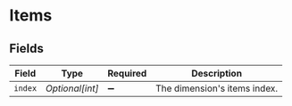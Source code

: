 # Items


## Fields

| Field                        | Type                         | Required                     | Description                  |
| ---------------------------- | ---------------------------- | ---------------------------- | ---------------------------- |
| `index`                      | *Optional[int]*              | :heavy_minus_sign:           | The dimension's items index. |